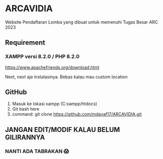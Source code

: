 # ARCAVIDIA
Website Pendaftaran Lomba yang dibuat untuk memenuhi Tugas Besar ARC 2023

## Requirement
### XAMPP versi 8.2.0 / PHP 8.2.0
https://www.apachefriends.org/download.html

Next, next aja instalasinya. Bebas kalau  mau custom location

## GitHub
1. Masuk ke lokasi xampp (C:xampp/htdocs)
2. Git bash here
3. command: git clone https://github.com/mdavaf17/ARCAVIDIA.git

## JANGAN EDIT/MODIF KALAU BELUM GILIRANNYA
### NANTI ADA TABRAKAN 😱
